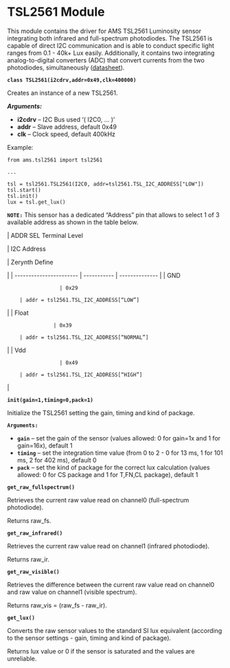 # TSL2561 Module

This module contains the driver for AMS TSL2561 Luminosity sensor integrating both infrared and full-spectrum photodiodes. The TSL2561 is capable of direct I2C communication and is able to conduct specific light ranges from 0.1 - 40k+ Lux easily. Additionally, it contains two integrating analog-to-digital converters (ADC) that convert currents from the two photodiodes, simultaneously ([datasheet](http://ams.com/eng/content/download/250094/975485/file/TSL2560-61_DS000110_2-00.pdf)).


**`class TSL2561(i2cdrv,addr=0x49,clk=400000)`**

Creates an instance of a new TSL2561.


***Arguments:***

    

 - **i2cdrv** – I2C Bus used ‘( I2C0, … )’
 -  **addr** – Slave address, default 0x49
 - **clk** – Clock speed, default 400kHz

Example:

```
from ams.tsl2561 import tsl2561

...

tsl = tsl2561.TSL2561(I2C0, addr=tsl2561.TSL_I2C_ADDRESS["LOW"])
tsl.start()
tsl.init()
lux = tsl.get_lux()
```

**`NOTE:`** This sensor has a dedicated “Address” pin that allows to select 1 of 3 available address as shown in the table below.

| ADDR SEL Terminal Level

 | I2C Address

 | Zerynth Define

 |
| ----------------------- | ----------- | -------------- |
| GND

                     | 0x29

        | addr = tsl2561.TSL_I2C_ADDRESS[“LOW”]

 |
| Float

                   | 0x39

        | addr = tsl2561.TSL_I2C_ADDRESS[“NORMAL”]

 |
| Vdd

                     | 0x49

        | addr = tsl2561.TSL_I2C_ADDRESS[“HIGH”]

   |

**`init(gain=1,timing=0,pack=1)`**

Initialize the TSL2561 setting the gain, timing and kind of package.


**`Arguments:`**
 - **`gain`** – set the gain of the sensor (values allowed: 0 for gain=1x and 1 for gain=16x), default 1
 - **`timing`** – set the integration time value (from 0 to 2 - 0 for 13 ms, 1 for 101 ms, 2 for 402 ms), default 0
 - **`pack`** – set the kind of package for the correct lux calculation (values allowed: 0 for CS package and 1 for T,FN,CL package), default  1

**`get_raw_fullspectrum()`**

Retrieves the current raw value read on channel0 (full-spectrum photodiode).

Returns raw_fs.


**`get_raw_infrared()`**

Retrieves the current raw value read on channel1 (infrared photodiode).

Returns raw_ir.


**`get_raw_visible()`**

Retrieves the difference between the current raw value read on channel0 and raw value on channel1 (visible spectrum).

Returns raw_vis = (raw_fs - raw_ir).


**`get_lux()`**

Converts the raw sensor values to the standard SI lux equivalent (according to the sensor settings - gain, timing and kind of package).

Returns lux value or 0 if the sensor is saturated and the values are unreliable.
<!--stackedit_data:
eyJoaXN0b3J5IjpbLTE2NDA1MzM1ODQsOTEwNzgyNzMxLC0xOD
A4OTE4MDNdfQ==
-->

